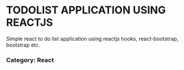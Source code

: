 # TODOLIST APPLICATION USING REACTJS
Simple react to do list application using reactjs hooks, react-bootstrap, bootstrap etc.


### Category: React 

